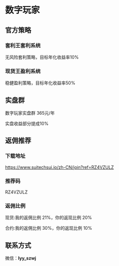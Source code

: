 # 数字玩家

## 官方策略

### 套利王套利系统

无风险套利策略，目标年化收益率10%



### 现货王盈利系统

稳健盈利策略，目标年化收益率50%





## 实盘群

数字玩家实盘群 365元/年

实盘收益部分提成10%



## 返佣推荐

### 下载地址

https://www.suitechsui.io/zh-CN/join?ref=RZ4VZULZ

### 推荐码

RZ4VZULZ

### 返佣比例

现货:我的返佣比例 21%，你的返现比例 20%

合约:我的返佣比例 30%，你的返现比例 10%



## 联系方式

微信：**lyy_szwj** 







